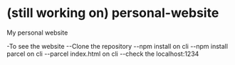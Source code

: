 # (still working on) personal-website

My personal website

-To see the website
--Clone the repository
--npm install on cli
--npm install parcel on cli
--parcel index.html on cli
--check the localhost:1234
